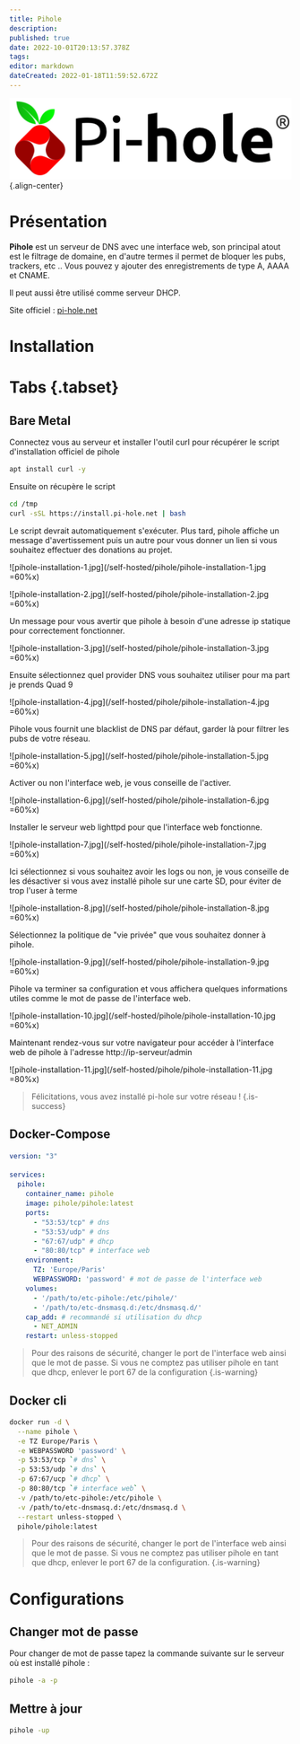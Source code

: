 ```yaml
---
title: Pihole
description: 
published: true
date: 2022-10-01T20:13:57.378Z
tags: 
editor: markdown
dateCreated: 2022-01-18T11:59:52.672Z
---
```


![pihole-banner.png](/wiki-assets/pihole-banner.png){.align-center}

# Présentation
**Pihole** est un serveur de DNS avec une interface web, son principal atout est le filtrage de domaine, en d'autre termes il permet de bloquer les pubs, trackers, etc .. Vous pouvez y ajouter des enregistrements de type A, AAAA et CNAME. 

Il peut aussi être utilisé comme serveur DHCP.

Site officiel : [pi-hole.net](https://pi-hole.net/)

# Installation
# Tabs {.tabset}
## Bare Metal

Connectez vous au serveur et installer l'outil curl pour récupérer le script d'installation officiel de pihole

```bash
apt install curl -y
```

Ensuite on récupère le script

```bash
cd /tmp
curl -sSL https://install.pi-hole.net | bash
```

Le script devrait automatiquement s'exécuter. Plus tard, pihole affiche un message d'avertissement puis un autre pour vous donner un lien si vous souhaitez effectuer des donations au projet.

![pihole-installation-1.jpg](/self-hosted/pihole/pihole-installation-1.jpg =60%x)

![pihole-installation-2.jpg](/self-hosted/pihole/pihole-installation-2.jpg =60%x)

Un message pour vous avertir que pihole à besoin d'une adresse ip statique pour correctement fonctionner. 

![pihole-installation-3.jpg](/self-hosted/pihole/pihole-installation-3.jpg =60%x)

Ensuite sélectionnez quel provider DNS vous souhaitez utiliser pour ma part je prends Quad 9

![pihole-installation-4.jpg](/self-hosted/pihole/pihole-installation-4.jpg =60%x)

Pihole vous fournit une blacklist de DNS par défaut, garder là pour filtrer les pubs de votre réseau.

![pihole-installation-5.jpg](/self-hosted/pihole/pihole-installation-5.jpg =60%x)

Activer ou non l'interface web, je vous conseille de l'activer.

![pihole-installation-6.jpg](/self-hosted/pihole/pihole-installation-6.jpg =60%x)

Installer le serveur web lighttpd pour que l'interface web fonctionne.

![pihole-installation-7.jpg](/self-hosted/pihole/pihole-installation-7.jpg =60%x)

Ici sélectionnez si vous souhaitez avoir les logs ou non, je vous conseille de les désactiver si vous avez installé pihole sur une carte SD, pour éviter de trop l'user à terme

![pihole-installation-8.jpg](/self-hosted/pihole/pihole-installation-8.jpg =60%x)

Sélectionnez la politique de "vie privée" que vous souhaitez donner à pihole.

![pihole-installation-9.jpg](/self-hosted/pihole/pihole-installation-9.jpg =60%x)		

Pihole va terminer sa configuration et vous affichera quelques informations utiles comme le mot de passe de l'interface web.

![pihole-installation-10.jpg](/self-hosted/pihole/pihole-installation-10.jpg =60%x)

Maintenant rendez-vous sur votre navigateur pour accéder à l'interface web de pihole à l'adresse http://ip-serveur/admin

![pihole-installation-11.jpg](/self-hosted/pihole/pihole-installation-11.jpg =80%x)

> Félicitations, vous avez installé pi-hole sur votre réseau !
{.is-success}


## Docker-Compose
```yaml
version: "3"

services:
  pihole:
    container_name: pihole
    image: pihole/pihole:latest
    ports:
      - "53:53/tcp" # dns
      - "53:53/udp" # dns
      - "67:67/udp" # dhcp
      - "80:80/tcp" # interface web
    environment:
      TZ: 'Europe/Paris'
      WEBPASSWORD: 'password' # mot de passe de l'interface web
    volumes:
      - '/path/to/etc-pihole:/etc/pihole/'
      - '/path/to/etc-dnsmasq.d:/etc/dnsmasq.d/'
    cap_add: # recommandé si utilisation du dhcp
      - NET_ADMIN
    restart: unless-stopped
```
> Pour des raisons de sécurité, changer le port de l'interface web ainsi que le mot de passe.
> Si vous ne comptez pas utiliser pihole en tant que dhcp, enlever le port 67 de la configuration
{.is-warning}
## Docker cli
```bash
docker run -d \
  --name pihole \
  -e TZ Europe/Paris \
  -e WEBPASSWORD 'password' \
  -p 53:53/tcp `# dns` \
  -p 53:53/udp `# dns` \
  -p 67:67/ucp `# dhcp` \
  -p 80:80/tcp `# interface web` \
  -v /path/to/etc-pihole:/etc/pihole \
  -v /path/to/etc-dnsmasq.d:/etc/dnsmasq.d \
  --restart unless-stopped \
  pihole/pihole:latest
```
> Pour des raisons de sécurité, changer le port de l'interface web ainsi que le mot de passe.
> Si vous ne comptez pas utiliser pihole en tant que dhcp, enlever le port 67 de la configuration.
{.is-warning}

# Configurations 

## Changer mot de passe

Pour changer de mot de passe tapez la commande suivante sur le serveur où est installé pihole :

```bash
pihole -a -p
```
## Mettre à jour

```bash
pihole -up
```